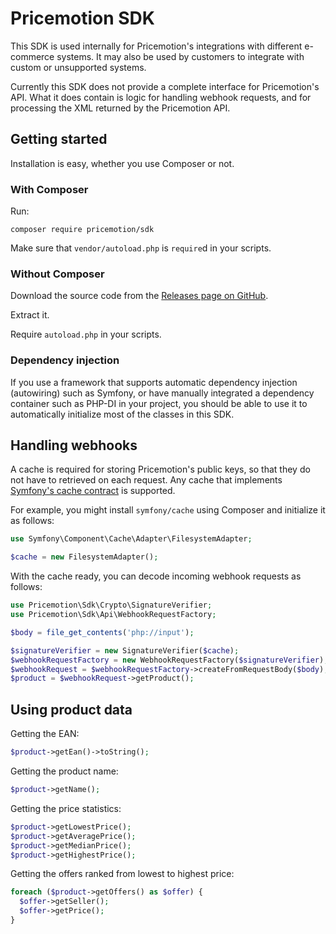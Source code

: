 # Pricemotion SDK

This SDK is used internally for Pricemotion's integrations with different
e-commerce systems. It may also be used by customers to integrate with custom or
unsupported systems.

Currently this SDK does not provide a complete interface for Pricemotion's API.
What it does contain is logic for handling webhook requests, and for processing
the XML returned by the Pricemotion API.

## Getting started

Installation is easy, whether you use Composer or not.

### With Composer

Run:

    composer require pricemotion/sdk

Make sure that `vendor/autoload.php` is `require`d in your scripts.

### Without Composer

Download the source code from the [Releases page on GitHub][rel].

Extract it.

Require `autoload.php` in your scripts.

### Dependency injection

If you use a framework that supports automatic dependency injection (autowiring)
such as Symfony, or have manually integrated a dependency container such as
PHP-DI in your project, you should be able to use it to automatically initialize
most of the classes in this SDK.

## Handling webhooks

A cache is required for storing Pricemotion's public keys, so that they do not
have to retrieved on each request. Any cache that implements [Symfony's cache
contract][symfcache] is supported.

For example, you might install `symfony/cache` using Composer and initialize it
as follows:

```php
use Symfony\Component\Cache\Adapter\FilesystemAdapter;

$cache = new FilesystemAdapter();
```

With the cache ready, you can decode incoming webhook requests as follows:

```php
use Pricemotion\Sdk\Crypto\SignatureVerifier;
use Pricemotion\Sdk\Api\WebhookRequestFactory;

$body = file_get_contents('php://input');

$signatureVerifier = new SignatureVerifier($cache);
$webhookRequestFactory = new WebhookRequestFactory($signatureVerifier);
$webhookRequest = $webhookRequestFactory->createFromRequestBody($body);
$product = $webhookRequest->getProduct();
```

## Using product data

Getting the EAN:

```php
$product->getEan()->toString();
```

Getting the product name:

```php
$product->getName();
```

Getting the price statistics:

```php
$product->getLowestPrice();
$product->getAveragePrice();
$product->getMedianPrice();
$product->getHighestPrice();
```

Getting the offers ranked from lowest to highest price:

```php
foreach ($product->getOffers() as $offer) {
  $offer->getSeller();
  $offer->getPrice();
}
```

[rel]: https://github.com/pricemotion/sdk/releases
[symfcache]: https://symfony.com/doc/current/components/cache.html
